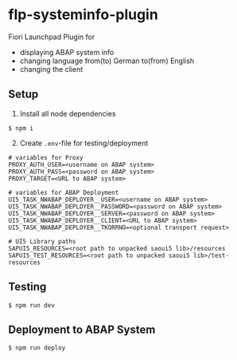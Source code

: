 # flp-systeminfo-plugin
Fiori Launchpad Plugin for 
- displaying ABAP system info
- changing language from(to) German to(from) English
- changing the client

## Setup
1) Install all node dependencies
```
$ npm i
```
2) Create `.env`-file for testing/deployment
```env
# variables for Proxy
PROXY_AUTH_USER=<username on ABAP system>
PROXY_AUTH_PASS=<password on ABAP system>
PROXY_TARGET=<URL to ABAP system>

# variables for ABAP Deployment
UI5_TASK_NWABAP_DEPLOYER__USER=<username on ABAP system>
UI5_TASK_NWABAP_DEPLOYER__PASSWORD=<password on ABAP system>
UI5_TASK_NWABAP_DEPLOYER__SERVER=<password on ABAP system>
UI5_TASK_NWABAP_DEPLOYER__CLIENT=<URL to ABAP system>
UI5_TASK_NWABAP_DEPLOYER__TKORRNO=<optional transport request>

# UI5 Library paths
SAPUI5_RESOURCES=<root path to unpacked saoui5 lib>/resources
SAPUI5_TEST_RESOURCES=<root path to unpacked saoui5 lib>/test-resources
```

## Testing
```
$ npm run dev
```

## Deployment to ABAP System
```
$ npm run deploy
```
